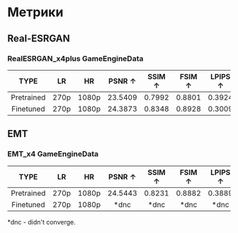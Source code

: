 # Метрики

## Real-ESRGAN

### RealESRGAN_x4plus GameEngineData

|    TYPE    |  LR  |  HR   | PSNR ↑  | SSIM ↑ | FSIM ↑ | LPIPS ↑ | HaarPSI ↑ | BRISQUE ↓  |
|:----------:|:----:|:-----:|:-------:|:------:|:------:|:-------:|:---------:|:----------:|
| Pretrained | 270p | 1080p | 23.5409 | 0.7992 | 0.8801 | 0.3924  |  0.5158   |  26.5565   |
| Finetuned  | 270p | 1080p | 24.3873 | 0.8348 | 0.8928 | 0.3009  |  0.5625   |  32.3198   |

## EMT

### EMT_x4 GameEngineData

|    TYPE    |  LR  |  HR   | PSNR ↑  | SSIM ↑ | FSIM ↑ | LPIPS ↑ | HaarPSI ↑ | BRISQUE ↓ |
|:----------:|:----:|:-----:|:-------:|:------:|:------:|:-------:|:---------:|:---------:|
| Pretrained | 270p | 1080p | 24.5443 | 0.8231 | 0.8882 | 0.3889  |  0.5417   |  61.9432  |
| Finetuned  | 270p | 1080p |  *dnc   |  *dnc  |  *dnc  |  *dnc   |   *dnc    |   *dnc    |

*dnc - didn't converge.
